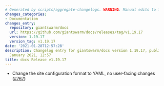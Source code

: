 ```yaml
---
# Generated by scripts/aggregate-changelogs. WARNING: Manual edits to this files will be overwritten.
changes_categories:
- Documentation
changes_entry:
  repository: giantswarm/docs
  url: https://github.com/giantswarm/docs/releases/tag/v1.19.17
  version: 1.19.17
  version_tag: v1.19.17
date: '2021-01-28T12:57:28'
description: Changelog entry for giantswarm/docs version 1.19.17, published on 28
  January 2021, 12:57
title: docs Release v1.19.17
---
```


- Change the site configuration format to YAML, no user-facing changes ([#767](https://github.com/giantswarm/docs/pull/767))
